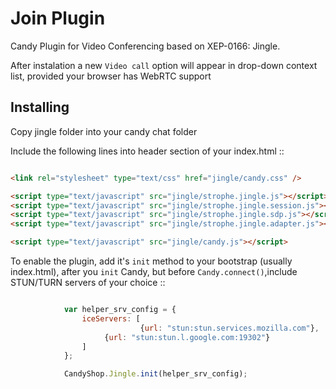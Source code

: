 # Join Plugin
Candy Plugin for Video Conferencing based on XEP-0166: Jingle.

After instalation a new `Video call` option will appear in drop-down context list, provided your browser has WebRTC support

## Installing

Copy jingle folder into your candy chat folder

Include the following lines into header section of your index.html ::

```HTML

<link rel="stylesheet" type="text/css" href="jingle/candy.css" />

<script type="text/javascript" src="jingle/strophe.jingle.js"></script>
<script type="text/javascript" src="jingle/strophe.jingle.session.js"></script>
<script type="text/javascript" src="jingle/strophe.jingle.sdp.js"></script>
<script type="text/javascript" src="jingle/strophe.jingle.adapter.js"></script>

<script type="text/javascript" src="jingle/candy.js"></script>

```

To enable the plugin, add it's `init` method to your bootstrap (usually index.html), after you `init` Candy, but before `Candy.connect()`,include  STUN/TURN servers of your choice ::

```JavaScript

			var helper_srv_config = {
		    	iceServers: [ 
                        	 {url: "stun:stun.services.mozilla.com"},
		        	 {url: "stun:stun.l.google.com:19302"}
			   	]
			};

			CandyShop.Jingle.init(helper_srv_config);

```
